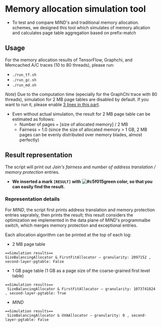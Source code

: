 # Memory allocation simulation tool
- To test and compare *MIND*'s and traditional memory allocation. schemes, we designed this tool which simulates of memory allcation and calculates page table aggregation based on prefix-match

## Usage
For the memory allocation results of TensorFlow, Graphchi, and Memcached A/C traces (10 to 80 threads), please run:
- `./run_tf.sh`
- `./run_gc.sh`
- `./run_md.sh`

*Note*) Due to the computation time (epecially for the GraphChi trace with 80 threads), simulation for 2 MB page tables are disabled by default. If you want to run it, please enable [3 lines in this part](https://github.com/shsym/mind/blob/83a8ae4e2bf7a2d9299ef02f80ed4486f21a4b64/tools/memory_allocation/main.py#L103).

- Even without actual simulation, the result for 2 MB page table can be estimated as follows:
  - Number of pages = [size of allocated memory] / 2 MB
  - Fairness = 1.0 (since the size of allocated memory > 1 GB, 2 MB pages can be evenly distributed over memory blades, almost perfectly)

## Result representation
The script will print out *Jain's fairness* and *number of address translation / memory protection* entries.
- **We inserted a mark `[RESULT]` with ![#c5f015](https://via.placeholder.com/15/c5f015/000000?text=+)green color, so that you can easily find the result.**


### Representation details
For *MIND*, the script first prints address translation and memory protection entries seprately, then prints the result; this result considers the optimization we implemented in the data plane of *MIND*'s programmalbe switch, which merges memory protection and exceptional entries.

Each allocation algorithm can be printed at the top of each log:
- 2 MB page table
```
==Simulation results==
SizeBalancingAllocator & FirstFitAllocator — granularity: 2097152 , second-layer-pgtable: False
```
- 1 GB page table (1 GB as a page size of the coarse-grained first level table)
```
==Simulation results==
 SizeBalancingAllocator & FirstFitAllocator — granularity: 1073741824 , second-layer-pgtable: True
```
- *MIND*
```
==Simulation results==
 SizeBalancingAllocator & UVAAllocator — granularity: 0 , second-layer-pgtable: False
```
